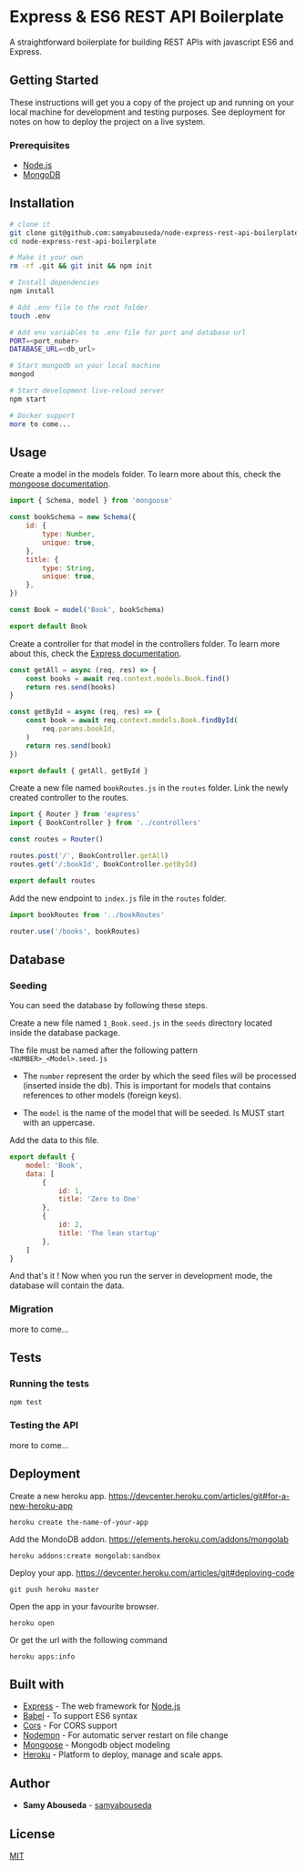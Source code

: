 # Express & ES6 REST API Boilerplate

A straightforward boilerplate for building REST APIs with javascript ES6 and Express.

## Getting Started

These instructions will get you a copy of the project up and running on your local machine for development and testing 
purposes. See deployment for notes on how to deploy the project on a live system.

### Prerequisites
- [Node.js](https://nodejs.org/en/)
- [MongoDB](https://docs.mongodb.com/manual/installation/)

## Installation

```sh
# clone it
git clone git@github.com:samyabouseda/node-express-rest-api-boilerplate.git
cd node-express-rest-api-boilerplate

# Make it your own
rm -rf .git && git init && npm init

# Install dependencies
npm install

# Add .env file to the root folder
touch .env

# Add env variables to .env file for port and database url
PORT=<port_nuber>
DATABASE_URL=<db_url>

# Start mongodb on your local machine
mongod

# Start development live-reload server
npm start

# Docker support
more to come...
```    

## Usage
Create a model in the models folder.
To learn more about this, check the [mongoose documentation](https://mongoosejs.com).
```js
import { Schema, model } from 'mongoose'

const bookSchema = new Schema({
    id: {
        type: Number,
        unique: true,
    },
    title: {
        type: String,
        unique: true,
    },
})

const Book = model('Book', bookSchema)

export default Book

```

Create a controller for that model in the controllers folder. To learn more about this, check the [Express documentation](https://expressjs.com/en/guide/routing.html).
```js
const getAll = async (req, res) => {
    const books = await req.context.models.Book.find()
    return res.send(books)
}

const getById = async (req, res) => {
    const book = await req.context.models.Book.findById(
    	req.params.bookId,
    )
    return res.send(book)
})

export default { getAll, getById }
```

Create a new file named `bookRoutes.js` in the `routes` folder. Link the newly created controller to the routes.
```js
import { Router } from 'express'
import { BookController } from '../controllers'

const routes = Router()

routes.post('/', BookController.getAll)
routes.get('/:bookId', BookController.getById)

export default routes

```

Add the new endpoint to `index.js` file in the `routes` folder.
```js
import bookRoutes from '../bookRoutes'

router.use('/books', bookRoutes)
```
## Database 

### Seeding
You can seed the database by following these steps.

Create a new file named `1_Book.seed.js` in the `seeds` directory located inside the database package.

The file must be named after the following pattern `<NUMBER>_<Model>.seed.js`

- The `number` represent the order by which the seed files will be processed (inserted inside the db). This is important for 
models that contains references to other models (foreign keys).

- The `model` is the name of the model that will be seeded. Is MUST start with an uppercase.

Add the data to this file.
```javascript
export default {
    model: 'Book',
    data: [
        { 
            id: 1,
            title: 'Zero to One'
        },
        { 
            id: 2,
            title: 'The lean startup'
        },     
    ]   
}
``` 

And that's it ! Now when you run the server in development mode, the database will contain the data.

### Migration
more to come...

## Tests

### Running the tests
```
npm test
```

### Testing the API
more to come...

## Deployment

Create a new heroku app.
https://devcenter.heroku.com/articles/git#for-a-new-heroku-app
```
heroku create the-name-of-your-app
```

Add the MondoDB addon.
https://elements.heroku.com/addons/mongolab
```
heroku addons:create mongolab:sandbox
```

Deploy your app. https://devcenter.heroku.com/articles/git#deploying-code
```
git push heroku master
```

Open the app in your favourite browser.
```
heroku open
```

Or get the url with the following command
```
heroku apps:info
```

## Built with
- [Express](https://expressjs.com) - The web framework for [Node.js](https://nodejs.org/en/)
- [Babel](https://babeljs.io) - To support ES6 syntax
- [Cors](https://github.com/troygoode/node-cors) - For CORS support 
- [Nodemon](https://nodemon.io) - For automatic server restart on file change
- [Mongoose](https://mongoosejs.com) - Mongodb object modeling
- [Heroku](https://www.heroku.com) - Platform to deploy, manage and scale apps.

## Author

* **Samy Abouseda** - [samyabouseda](https://github.com/samyabouseda)

## License

[MIT](LICENSE.md)